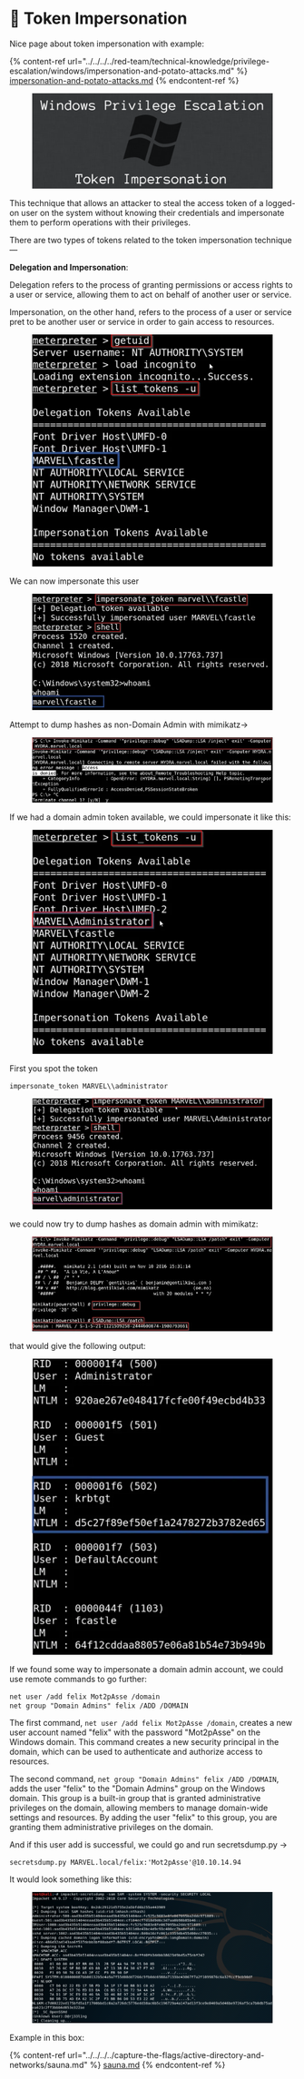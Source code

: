 # 🗼 Token Impersonation

Nice page about token impersonation with example:

{% content-ref url="../../../../red-team/technical-knowledge/privilege-escalation/windows/impersonation-and-potato-attacks.md" %}
[impersonation-and-potato-attacks.md](../../../../red-team/technical-knowledge/privilege-escalation/windows/impersonation-and-potato-attacks.md)
{% endcontent-ref %}

<figure><img src="../../../../.gitbook/assets/image (21) (1) (1) (1).png" alt=""><figcaption></figcaption></figure>

This technique that allows an attacker to steal the access token of a logged-on user on the system without knowing their credentials and impersonate them to perform operations with their privileges.

There are two types of tokens related to the token impersonation technique —&#x20;

**Delegation and Impersonation**:

Delegation refers to the process of granting permissions or access rights to a user or service, allowing them to act on behalf of another user or service.

Impersonation, on the other hand, refers to the process of a user or service pret to be another user or service in order to gain access to resources.&#x20;

<figure><img src="../../../../.gitbook/assets/image (23) (1) (1).png" alt=""><figcaption></figcaption></figure>

We can now impersonate this user

<figure><img src="../../../../.gitbook/assets/image (18) (1) (1) (1) (1) (1).png" alt=""><figcaption></figcaption></figure>

Attempt to dump hashes as non-Domain Admin with mimikatz->

<figure><img src="../../../../.gitbook/assets/image (1) (1) (1) (1) (1) (1) (1) (1) (1) (1) (1) (1) (1) (1) (1) (1) (1) (1) (1) (1) (1) (1) (1) (1) (1) (1) (1) (1) (1) (1) (1) (1) (1) (1) (1) (1) (1) (1) (1) (1) (1) (1) (1) (1) (1) (1) (1) (1) (1) (1) (1) (1) (1) (1) (1) (1) (1) (1) (1) (1) ( (5).png" alt=""><figcaption></figcaption></figure>

If we had a domain admin token available, we could impersonate it like this:

<figure><img src="../../../../.gitbook/assets/image (2) (1) (1) (1) (1) (1) (1) (1) (1) (1) (1) (1) (1) (1) (1) (1) (1) (1) (1) (1) (1) (1) (1) (1) (1) (1) (1) (1) (1) (1) (1) (1) (1) (1) (1) (1) (1) (1) (1) (1) (1) (1) (1) (1) (1) (1) (1) (1) (1) (1) (1) (1) (1) (1) (1) (1) (1) (1).png" alt=""><figcaption></figcaption></figure>

First you spot the token

```
impersonate_token MARVEL\\administrator
```

<figure><img src="../../../../.gitbook/assets/image (3) (1) (1) (1) (1) (1) (1) (1) (1) (1) (1) (1) (1) (1) (1) (1) (1) (1) (1) (1) (1) (1) (1) (1) (1) (1) (1) (1) (1) (1) (1) (1) (1) (1) (1) (1) (1) (1) (1) (1) (1) (1) (1) (1) (1) (1) (1) (1) (1) (1) (1) (1) (1) (1).png" alt=""><figcaption></figcaption></figure>

we could now try to dump hashes as domain admin with mimikatz:

<figure><img src="../../../../.gitbook/assets/image (4) (1) (1) (1) (1) (1) (1) (1) (1) (1) (1) (1) (1) (1) (1) (1) (1) (1) (1) (1) (1) (1) (1) (1) (1) (1) (1) (1) (1) (1) (1) (1) (1) (1) (1) (1) (1) (1) (1) (1) (1) (1) (1) (1) (1) (1) (1) (1).png" alt=""><figcaption></figcaption></figure>

that would give the following output:

<figure><img src="../../../../.gitbook/assets/image (5) (1) (1) (1) (1) (1) (1) (1) (1) (1) (1) (1) (1) (1) (1) (1) (1) (1) (1) (1) (1) (1) (1) (1) (1) (1) (1) (1) (1) (1) (1) (1) (1) (1) (1) (1) (1) (1) (1) (1) (1) (1) (1) (1) (1) (1).png" alt=""><figcaption></figcaption></figure>

If we found some way to impersonate a domain admin account, we could use remote commands to go further:

```
net user /add felix Mot2pAsse /domain
net group "Domain Admins" felix /ADD /DOMAIN
```

The first command, `net user /add felix Mot2pAsse /domain`, creates a new user account named "felix" with the password "Mot2pAsse" on the Windows domain. This command creates a new security principal in the domain, which can be used to authenticate and authorize access to resources.

The second command, `net group "Domain Admins" felix /ADD /DOMAIN`, adds the user "felix" to the "Domain Admins" group on the Windows domain. This group is a built-in group that is granted administrative privileges on the domain, allowing members to manage domain-wide settings and resources. By adding the user "felix" to this group, you are granting them administrative privileges on the domain.

And if this user add is successful, we could go and run secretsdump.py ->

```
secretsdump.py MARVEL.local/felix:'Mot2pAsse'@10.10.14.94
```

It would look something like this:

<figure><img src="../../../../.gitbook/assets/image (6) (1) (1) (1) (1) (1) (1) (1) (1) (1) (1) (1) (1) (1) (1) (1) (1) (1) (1) (1) (1) (1) (1) (1) (1) (1) (1) (1) (1) (1) (1) (1) (1) (1) (1) (1) (1) (1) (1) (1) (1).png" alt=""><figcaption></figcaption></figure>

Example in this box:

{% content-ref url="../../../../capture-the-flags/active-directory-and-networks/sauna.md" %}
[sauna.md](../../../../capture-the-flags/active-directory-and-networks/sauna.md)
{% endcontent-ref %}
